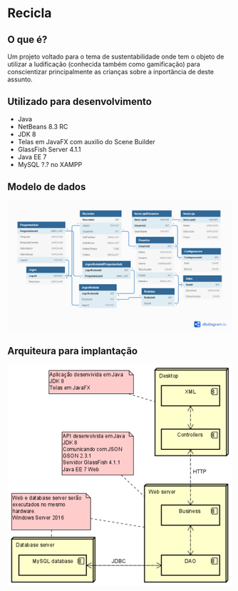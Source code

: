 # Recicla
## O que é?
Um projeto voltado para o tema de sustentabilidade onde tem o objeto de utilizar a ludificação (conhecida também como gamificação) para conscientizar principalmente as crianças sobre a inportância de deste assunto.
## Utilizado para desenvolvimento
* Java
* NetBeans 8.3 RC
* JDK 8
* Telas em JavaFX com auxilio do Scene Builder
* GlassFish Server 4.1.1
* Java EE 7
* MySQL ?.? no XAMPP
## Modelo de dados
![alt text](DocumentacaoProjeto/ReciclaDB.png "Diagrama de dados")
## Arquiteura para implantação
![alt text](DocumentacaoProjeto/Arquitetura.png "Arquitetura do projeto")
